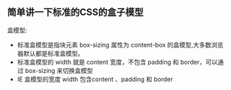 ## 简单讲一下标准的CSS的盒子模型 
盒模型:
- 标准盒模型是指块元素 box-sizing 属性为 content-box 的盒模型,大多数浏览器默认都是标准盒模型。
- 标准盒模型的 width 就是 content 宽度，不包含 padding 和 border，可以通过 box-sizing 来切换盒模型
- IE 盒模型的宽度 width 包含content 、padding 和 border